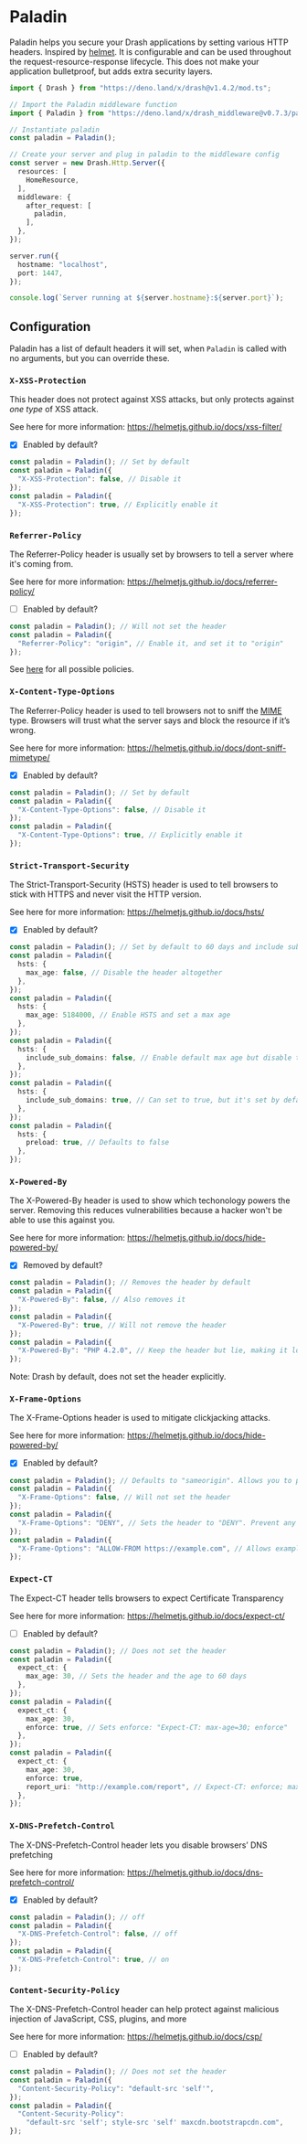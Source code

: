 # Paladin

Paladin helps you secure your Drash applications by setting various HTTP
headers. Inspired by [helmet](https://github.com/helmetjs/helmet). It is
configurable and can be used throughout the request-resource-response lifecycle.
This does not make your application bulletproof, but adds extra security layers.

```typescript
import { Drash } from "https://deno.land/x/drash@v1.4.2/mod.ts";

// Import the Paladin middleware function
import { Paladin } from "https://deno.land/x/drash_middleware@v0.7.3/paladin/mod.ts";

// Instantiate paladin
const paladin = Paladin();

// Create your server and plug in paladin to the middleware config
const server = new Drash.Http.Server({
  resources: [
    HomeResource,
  ],
  middleware: {
    after_request: [
      paladin,
    ],
  },
});

server.run({
  hostname: "localhost",
  port: 1447,
});

console.log(`Server running at ${server.hostname}:${server.port}`);
```

## Configuration

Paladin has a list of default headers it will set, when `Paladin` is called with
no arguments, but you can override these.

### `X-XSS-Protection`

This header does not protect against XSS attacks, but only protects against _one
type_ of XSS attack.

See here for more information: https://helmetjs.github.io/docs/xss-filter/

- [x] Enabled by default?

```typescript
const paladin = Paladin(); // Set by default
const paladin = Paladin({
  "X-XSS-Protection": false, // Disable it
});
const paladin = Paladin({
  "X-XSS-Protection": true, // Explicitly enable it
});
```

### `Referrer-Policy`

The Referrer-Policy header is usually set by browsers to tell a server where
it's coming from.

See here for more information: https://helmetjs.github.io/docs/referrer-policy/

- [ ] Enabled by default?

```typescript
const paladin = Paladin(); // Will not set the header
const paladin = Paladin({
  "Referrer-Policy": "origin", // Enable it, and set it to "origin"
});
```

See [here](https://www.w3.org/TR/referrer-policy/#referrer-policies) for all
possible policies.

### `X-Content-Type-Options`

The Referrer-Policy header is used to tell browsers not to sniff the
[MIME](https://developer.mozilla.org/en-US/docs/Web/HTTP/Basics_of_HTTP/MIME_types)
type. Browsers will trust what the server says and block the resource if it’s
wrong.

See here for more information:
https://helmetjs.github.io/docs/dont-sniff-mimetype/

- [x] Enabled by default?

```typescript
const paladin = Paladin(); // Set by default
const paladin = Paladin({
  "X-Content-Type-Options": false, // Disable it
});
const paladin = Paladin({
  "X-Content-Type-Options": true, // Explicitly enable it
});
```

### `Strict-Transport-Security`

The Strict-Transport-Security (HSTS) header is used to tell browsers to stick
with HTTPS and never visit the HTTP version.

See here for more information: https://helmetjs.github.io/docs/hsts/

- [x] Enabled by default?

```typescript
const paladin = Paladin(); // Set by default to 60 days and include sub domains
const paladin = Paladin({
  hsts: {
    max_age: false, // Disable the header altogether
  },
});
const paladin = Paladin({
  hsts: {
    max_age: 5184000, // Enable HSTS and set a max age
  },
});
const paladin = Paladin({
  hsts: {
    include_sub_domains: false, // Enable default max age but disable the inclusion of sub domains
  },
});
const paladin = Paladin({
  hsts: {
    include_sub_domains: true, // Can set to true, but it's set by default
  },
});
const paladin = Paladin({
  hsts: {
    preload: true, // Defaults to false
  },
});
```

### `X-Powered-By`

The X-Powered-By header is used to show which techonology powers the server.
Removing this reduces vulnerabilities because a hacker won't be able to use this
against you.

See here for more information: https://helmetjs.github.io/docs/hide-powered-by/

- [x] Removed by default?

```typescript
const paladin = Paladin(); // Removes the header by default
const paladin = Paladin({
  "X-Powered-By": false, // Also removes it
});
const paladin = Paladin({
  "X-Powered-By": true, // Will not remove the header
});
const paladin = Paladin({
  "X-Powered-By": "PHP 4.2.0", // Keep the header but lie, making it look your site is powered by PHP
});
```

Note: Drash by default, does not set the header explicitly.

### `X-Frame-Options`

The X-Frame-Options header is used to mitigate clickjacking attacks.

See here for more information: https://helmetjs.github.io/docs/hide-powered-by/

- [x] Enabled by default?

```typescript
const paladin = Paladin(); // Defaults to "sameorigin". Allows you to put iFrames on your page.
const paladin = Paladin({
  "X-Frame-Options": false, // Will not set the header
});
const paladin = Paladin({
  "X-Frame-Options": "DENY", // Sets the header to "DENY". Prevent any iFrames.
});
const paladin = Paladin({
  "X-Frame-Options": "ALLOW-FROM https://example.com", // Allows example.com to embed an iFrame on the page.
});
```

### `Expect-CT`

The Expect-CT header tells browsers to expect Certificate Transparency

See here for more information: https://helmetjs.github.io/docs/expect-ct/

- [ ] Enabled by default?

```typescript
const paladin = Paladin(); // Does not set the header
const paladin = Paladin({
  expect_ct: {
    max_age: 30, // Sets the header and the age to 60 days
  },
});
const paladin = Paladin({
  expect_ct: {
    max_age: 30,
    enforce: true, // Sets enforce: "Expect-CT: max-age=30; enforce"
  },
});
const paladin = Paladin({
  expect_ct: {
    max_age: 30,
    enforce: true,
    report_uri: "http://example.com/report", // Expect-CT: enforce; max-age=30; report-uri="http://example.com/report"
  },
});
```

### `X-DNS-Prefetch-Control`

The X-DNS-Prefetch-Control header lets you disable browsers’ DNS prefetching

See here for more information:
https://helmetjs.github.io/docs/dns-prefetch-control/

- [x] Enabled by default?

```typescript
const paladin = Paladin(); // off
const paladin = Paladin({
  "X-DNS-Prefetch-Control": false, // off
});
const paladin = Paladin({
  "X-DNS-Prefetch-Control": true, // on
});
```

### `Content-Security-Policy`

The X-DNS-Prefetch-Control header can help protect against malicious injection
of JavaScript, CSS, plugins, and more

See here for more information: https://helmetjs.github.io/docs/csp/

- [ ] Enabled by default?

```typescript
const paladin = Paladin(); // Does not set the header
const paladin = Paladin({
  "Content-Security-Policy": "default-src 'self'",
});
const paladin = Paladin({
  "Content-Security-Policy":
    "default-src 'self'; style-src 'self' maxcdn.bootstrapcdn.com",
});
```
